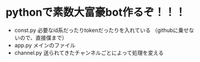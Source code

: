 # pythonで素数大富豪bot作るぞ！！！

- const.py
  必要なid系だったりtokenだったりを入れている
  （githubに乗せないので、直接僕まで）
- app.py
  メインのファイル
- channel.py
  送られてきたチャンネルごとによって処理を変える
